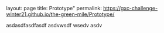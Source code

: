 layout: page
title: Prototype"
permalink:  https://gxc-challenge-winter21.github.io/the-green-mile/Prototype/

asdasdfasdfasdf asdvwsdf wsedv asdv
